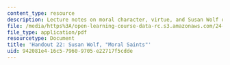```yaml
---
content_type: resource
description: Lecture notes on moral character, virtue, and Susan Wolf on moral saints.
file: /media/https%3A/open-learning-course-data-rc.s3.amazonaws.com/24-231-ethics-fall-2009/942081e416c579609705e22717f5cdde_MIT24_231F09_lec23.pdf
file_type: application/pdf
resourcetype: Document
title: 'Handout 22: Susan Wolf, "Moral Saints"'
uid: 942081e4-16c5-7960-9705-e22717f5cdde
---
```

